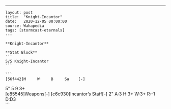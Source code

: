 ---
    layout: post
    title:  "Knight-Incantor"
    date:   2020-12-05 00:00:00
    source: Wahapedia
    tags: [stormcast-eternals]
    ---
    
    **Knight-Incantor**
    
    **Stat Block**
    ```
    5/5 Knight-Incantor
    ```
    
    ```
    [56f442]M     W     B     Sa    [-]
5"    5     9     3+    
[e85545]Weapons[-]
[c6c930]Incantor’s Staff[-]
2"     A:3    H:3+   W:3+   R:-1   D:D3  
    ```
    
    
    